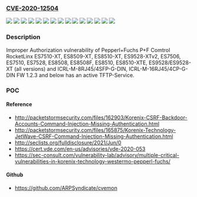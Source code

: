 ### [CVE-2020-12504](https://cve.mitre.org/cgi-bin/cvename.cgi?name=CVE-2020-12504)
![](https://img.shields.io/static/v1?label=Product&message=JetNet&color=blue)
![](https://img.shields.io/static/v1?label=Product&message=P%2BF%20Comtrol%20RocketLinx&color=blue)
![](https://img.shields.io/static/v1?label=Product&message=PMI-110-F2G&color=blue)
![](https://img.shields.io/static/v1?label=Version&message=4510%20&color=brightgreen)
![](https://img.shields.io/static/v1?label=Version&message=4706F%20&color=brightgreen)
![](https://img.shields.io/static/v1?label=Version&message=5310%20&color=brightgreen)
![](https://img.shields.io/static/v1?label=Version&message=5428G-20SFP%20&color=brightgreen)
![](https://img.shields.io/static/v1?label=Version&message=5810G%20&color=brightgreen)
![](https://img.shields.io/static/v1?label=Version&message=ES7510-XT%20&color=brightgreen)
![](https://img.shields.io/static/v1?label=Version&message=ES8509-XT%2C%20ES8510-XT%2C%20ES9528-XTv2%2C%20ES7506%2C%20ES7510%2C%20ES7528%2C%20ES8508%2C%20ES8508F%2C%20%20ES8510-XTE%2C%20ES9528%2FES9528-XT%20all%20&color=brightgreen)
![](https://img.shields.io/static/v1?label=Version&message=ES8510%20&color=brightgreen)
![](https://img.shields.io/static/v1?label=Version&message=ICRL-M-16RJ45%2F4CP-G-DIN%20&color=brightgreen)
![](https://img.shields.io/static/v1?label=Version&message=ICRL-M-8RJ45%2F4SFP-G-DIN%20&color=brightgreen)
![](https://img.shields.io/static/v1?label=Version&message=unspecified%20&color=brightgreen)
![](https://img.shields.io/static/v1?label=Vulnerability&message=CWE-912%20Hidden%20Functionality&color=brightgreen)

### Description

Improper Authorization vulnerability of Pepperl+Fuchs P+F Comtrol RocketLinx ES7510-XT, ES8509-XT, ES8510-XT, ES9528-XTv2, ES7506, ES7510, ES7528, ES8508, ES8508F, ES8510, ES8510-XTE, ES9528/ES9528-XT (all versions) and ICRL-M-8RJ45/4SFP-G-DIN, ICRL-M-16RJ45/4CP-G-DIN FW 1.2.3 and below has an active TFTP-Service.

### POC

#### Reference
- http://packetstormsecurity.com/files/162903/Korenix-CSRF-Backdoor-Accounts-Command-Injection-Missing-Authentication.html
- http://packetstormsecurity.com/files/165875/Korenix-Technology-JetWave-CSRF-Command-Injection-Missing-Authentication.html
- http://seclists.org/fulldisclosure/2021/Jun/0
- https://cert.vde.com/en-us/advisories/vde-2020-053
- https://sec-consult.com/vulnerability-lab/advisory/multiple-critical-vulnerabilities-in-korenix-technology-westermo-pepperl-fuchs/

#### Github
- https://github.com/ARPSyndicate/cvemon

